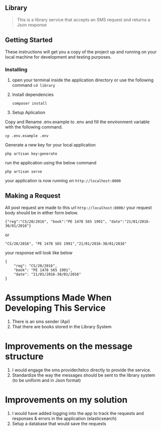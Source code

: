 ## Library  

> This is a library service that accepts an SMS request and returns a Json response  

## Getting Started

These instructions will get you a copy of the project up and running on your local machine for development and testing purposes.

### Installing

1. open your terminal inside the application directory or use the following command ```cd library```

2. Install dependencies

   ```
   composer install
   ```
4. Setup Aplication

Copy and Rename .env.example to .env and fill the environment variable with the following command.
```
cp .env.example .env
```
Generate a new key for your local application
```
php artisan key:generate
```
run the application using the below command 
```
php artisan serve
```
your application is now running on `http://localhost:8000`




## Making a Request
All post request are made to this url `http://localhost:8000/`
your request body should be in either form below.
```
{"reg":"CS/20/2016", "book":"PE 1478 S65 1991", "date":"21/01/2016-30/01/2016"}
```
or
```
"CS/20/2016", "PE 1478 S65 1991","21/01/2016-30/01/2016" 
```

your response will look like below
```
{
    "reg": "CS/20/2016",
    "book": "PE 1478 S65 1991",
    "date": "21/01/2016-30/01/2016"
}
```

# Assumptions Made When Developing This Service
1. There is an sms sender (Api)
2. That there are books stored in the Library System

# Improvements on the message structure
1. I would engage the sms provider/telco directly to provide the service.
2. Standardize the way the messages should be sent to the library system (to be uniform and in Json format)

# Improvements on my solution
1. I would have added logging into the app to track the requests and responses & errors in the application (elasticsearch)
2. Setup a database that would save the requests